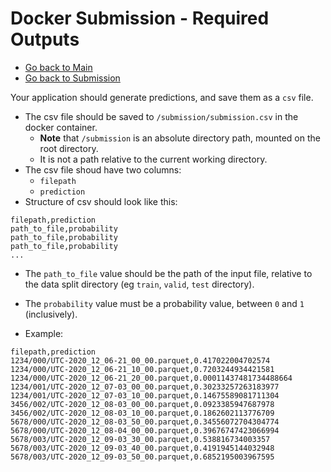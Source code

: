 # Docker Submission - Required Outputs

- [Go back to Main](../README.md)
- [Go back to Submission](submission.md)


Your application should generate predictions, and save them as a `csv` file.

- The csv file should be saved to `/submission/submission.csv` in the docker container.
  - **Note** that `/submission` is an absolute directory path, mounted on the root directory. 
  - It is not a path relative to the current working directory.
- The csv file shoud have two columns:
  - `filepath`
  - `prediction`
- Structure of csv should look like this:

```
filepath,prediction
path_to_file,probability
path_to_file,probability
path_to_file,probability
...
```

- The `path_to_file` value should be the path of the input file, relative to the data split directory (eg `train`, `valid`, `test` directory).
- The `probability` value must be a probability value, between `0` and `1` (inclusively).


- Example:

```
filepath,prediction
1234/000/UTC-2020_12_06-21_00_00.parquet,0.417022004702574
1234/000/UTC-2020_12_06-21_10_00.parquet,0.7203244934421581
1234/000/UTC-2020_12_06-21_20_00.parquet,0.00011437481734488664
1234/001/UTC-2020_12_07-03_00_00.parquet,0.30233257263183977
1234/001/UTC-2020_12_07-03_10_00.parquet,0.14675589081711304
3456/002/UTC-2020_12_08-03_00_00.parquet,0.0923385947687978
3456/002/UTC-2020_12_08-03_10_00.parquet,0.1862602113776709
5678/000/UTC-2020_12_08-03_50_00.parquet,0.34556072704304774
5678/000/UTC-2020_12_08-04_00_00.parquet,0.39676747423066994
5678/003/UTC-2020_12_09-03_30_00.parquet,0.538816734003357
5678/003/UTC-2020_12_09-03_40_00.parquet,0.4191945144032948
5678/003/UTC-2020_12_09-03_50_00.parquet,0.6852195003967595
```

